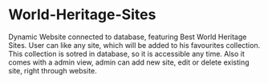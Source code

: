 # World-Heritage-Sites
Dynamic Website connected to database, featuring Best World Heritage Sites. User can like any site, which will be added to his favourites collection. This collection is sotred in database, so it is accessible any time. Also it comes with a admin view, admin can add new site, edit or delete existing site, right through website.
